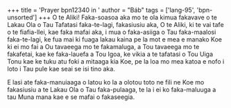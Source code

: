 +++
title = 'Prayer bpn12340 in '
author = "Báb"
tags = ['lang-95', 'bpn-unsorted']
+++
O te Aliki!  Faka-soasoa aka mo te ola kimua fakavave o te Lakau Ola o Tau Tafatasi faka-te-lagi, fakasiusiu aka, O te Aliki, ki te vai tafe o te fiafia-llei, kae faka mafai aka, i mua o faka-asiiga o Tau faka-maalosi faka-te-lagi, ke fua mai ki fuaga lakau kaina pe la mot e mea e manako Koe ki ei mo fai a Ou tavaeega mo te fakamaluga, a Tou tavaeega mo te fakafetai, kae ke faka-lauefa a Tou Igoa, ke vikia a te tafatasi o Tou Uiga Tonu kae ke tuku atu foki a mitaaga kia Koe, pe la loa mo mea katoa e nofo i loto i Tau pule kae seai se isi tino aka.  
  
E lasi ate faka-manuiaaga o latou ko la a olotou toto ne fili ne Koe mo fakasiusiu a te Lakau Ola o Tau faka-pulaaga, te la i ei ko faka-maluuga a tau Muna mana kae e se mafai o fakaseegia.
